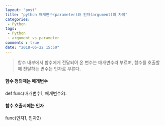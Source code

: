 ```yaml
---
layout: "post"
title: "python 매개변수(parameter)와 인자(argument)의 차이"
categories:
 - Python
tags:
 - Python
 - argument vs parameter 
comments : true
date: "2018-05-22 15:50"
---
```


>함수 내부에서 함수에게 전달되어 온 변수는 매개변수라 부르며, 함수를 호출할 때 전달하는 변수는 인자로 부른다.

#### 함수 정의때는 매개변수
def func(매개변수1, 매개변수2):


#### 함수 호출시에는 인자
func(인자1, 인자2)
